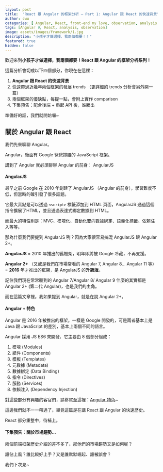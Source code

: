 ```yaml
---
layout: post
title:  "React 跟 Angular 的框架分析 — Part 1: Angular 跟 React 的快速背景"
author: cwu
categories: [ Angular, React, front-end my love, observation, analysis notes, trends, study notes, new framework! ]
tags: [Angular 9, React, analysis, observation]
image: assets/images/framework/1.jpg
description: "小孩子才做選擇，我兩個都要！！"
featured: true
hidden: false
---
```


歡迎來到**小孩子才做選擇，我兩個都要！React 跟 Angular 的框架分析系列！**

這篇分析會切成以下四個部分，你現在在這裡：

<ol class="pl-4">
<li><span class="highlight-text"><strong>Angular 跟 React 的快速背景</strong></span></li>
<li>快速帶過近幾年兩個框架的發展 trends （更詳細的 trends 分析會另外開一篇）</li>
<li>兩個框架的優缺點，每提一點，會附上實作 comparison</li>
<li>下集預告：配合後端 + 串起 API 後，誰勝出</li>
</ol>

準備好的話，我們就開始囉~

## 關於 Angular 跟 React

我們先來聊聊 Angular。

Angular，後面有 Google 爸爸撐腰的 JavaScript 框架。

講到了 Angular 就必須聊聊 Angular 的前身： <span class="highlight-text">AngularJS</span>

#### AngularJS

最早之前 Google 在 2010 年創建了 AngularJS （Angular 的前身），學習難度不低，但當時的確引發了很多話題。

它最大賣點是可以透過 ```<script>``` 標籤添加到 HTML 頁面，AngularJS 通過這個指令擴展了HTML，並且通過表達式綁定數據到 HTML。

而最大的特性則是：MVC、模塊化、自動化雙向數據綁定、語義化標籤、依賴注入等等。

那為什麼我們要提到 AngularJS 咧？<span class="highlight-text">因為大家很容易搞混 AngularJS 跟 Angular 2+。</span>


**AngularJS** = 2010 年推出的舊框架，明年即將被 Google 冷藏，不再支援。

**Angular 2+** （又或是我們在市場常看的 Angular 7, Angular 8... Angular 11 等） = **2016** 年才推出的框架，是 AngularJS 的**升級版**。


記住我們現在常常聽到的 Angular 7/Angular 8/ Angular 9 什麼的其實都是 Angular 2+ (第二代 Angular)，也是我們的主角。

<span class="highlight-text">而在這篇文章裡，我如果提到 Angular，就是在說 Angular 2+。</span>

#### Angular + 特色

Angular 是 2016 年被推出的框架，一樣是 Google 開發的，可是兩者基本上是 Java 跟 JavaScript 的差別，基本上兩個不同的語言。

Angular 採用 JS ES6 來開發，它主要由 8 個部分組成：

<ol class="pl-4">
<li>模塊 (Modules)</li>
<li>組件 (Components)</li>
<li>模板 (Templates)</li>
<li>元數據 (Metadata)</li>
<li>數據綁定 (Data Binding)</li>
<li>指令 (Directives)</li>
<li>服務 (Services)</li>
<li>依賴注入 (Dependency Injection)</li>
</ol>


對這些部分有興趣的客官們，請移駕至這裡：<a class="highlight-text" href='{{ site.baseurl }}/angular-highlight'>Angular 特色</a>~

這邊我們就不一一帶過了，畢竟這篇是在講 React 跟 Angular 的快速歷史。


<span class="highlight-text">React 部分重整中，待補上。</span>

<!-- ## 關於 React

React 是 Facebook 在 XX 年開發的 JavaScript Library。

#### React 特色



#### React VS Angular 特色 -->

#### 下集預告：關於市場趨勢...

兩個前端框架歷史介紹的差不多了，那他們的市場趨勢又是如何呢？

誰佔上風？誰比較好上手？又是誰默默崛起、誰被誤會？

我們下次見~